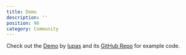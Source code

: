 ```yaml
---
title: Demo
description: ''
position: 96
category: Community
---
```


Check out the [Demo](https://nuxt-fire-demo.herokuapp.com/) by [lupas](https://github.com/lupas) and its [GitHub Repo](https://github.com/lupas/nuxt-firebase-demo) for example code.
